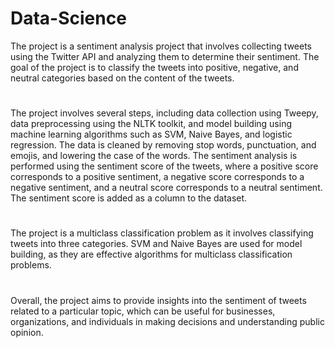 # Data-Science

The project is a sentiment analysis project that involves collecting tweets using the Twitter API and analyzing them to determine their sentiment. The goal of the project is to classify the tweets into positive, negative, and neutral categories based on the content of the tweets.
#
The project involves several steps, including data collection using Tweepy, data preprocessing using the NLTK toolkit, and model building using machine learning algorithms such as SVM, Naive Bayes, and logistic regression. The data is cleaned by removing stop words, punctuation, and emojis, and lowering the case of the words.
The sentiment analysis is performed using the sentiment score of the tweets, where a positive score corresponds to a positive sentiment, a negative score corresponds to a negative sentiment, and a neutral score corresponds to a neutral sentiment. The sentiment score is added as a column to the dataset.
#
The project is a multiclass classification problem as it involves classifying tweets into three categories. SVM and Naive Bayes are used for model building, as they are effective algorithms for multiclass classification problems.
#
Overall, the project aims to provide insights into the sentiment of tweets related to a particular topic, which can be useful for businesses, organizations, and individuals in making decisions and understanding public opinion.
